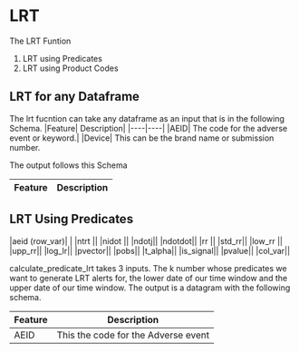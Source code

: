 # LRT
The LRT Funtion
1. LRT using Predicates
2. LRT using Product Codes

## LRT for any Dataframe
The lrt fucntion can take any dataframe as an input that is in the following Schema.
|Feature| Description|
|----|----|
|AEID| The code for the adverse event or keyword.|
|Device| This can be the brand name or submission number.

The output follows this Schema

|Feature| Description|
|----|----|

## LRT Using Predicates
|aeid (row_var)| |
|ntrt ||
|nidot ||
|ndotj|| 
|ndotdot|| 
|rr ||
|std_rr|| 
|low_rr || 
|upp_rr|| 
|log_lr|| 
|pvector|| 
|pobs|| 
|t_alpha||
|is_signal||
|pvalue||
|col_var||

calculate_predicate_lrt takes 3 inputs. The k number whose predicates we want to generate LRT alerts for, the lower date of our time window and the upper date of our time window. The output is a datagram with the following schema.

|Feature| Description|
|----|----|
|AEID| This the code for the Adverse event 
